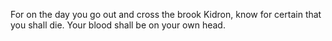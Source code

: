 For on the day you go out and cross the brook Kidron, know for certain that you shall die. Your blood shall be on your own head.
